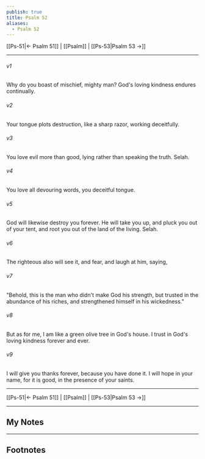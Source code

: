 ```yaml
---
publish: true
title: Psalm 52
aliases:
  - Psalm 52
---
```


[[Ps-51|← Psalm 51]] | [[Psalm]] | [[Ps-53|Psalm 53 →]]
***



###### v1 
Why do you boast of mischief, mighty man? God's loving kindness endures continually. 

###### v2 
Your tongue plots destruction, like a sharp razor, working deceitfully. 

###### v3 
You love evil more than good, lying rather than speaking the truth. Selah. 

###### v4 
You love all devouring words, you deceitful tongue. 

###### v5 
God will likewise destroy you forever. He will take you up, and pluck you out of your tent, and root you out of the land of the living. Selah. 

###### v6 
The righteous also will see it, and fear, and laugh at him, saying, 

###### v7 
"Behold, this is the man who didn't make God his strength, but trusted in the abundance of his riches, and strengthened himself in his wickedness." 

###### v8 
But as for me, I am like a green olive tree in God's house. I trust in God's loving kindness forever and ever. 

###### v9 
I will give you thanks forever, because you have done it. I will hope in your name, for it is good, in the presence of your saints.

***
[[Ps-51|← Psalm 51]] | [[Psalm]] | [[Ps-53|Psalm 53 →]]

---
## My Notes

---
## Footnotes
